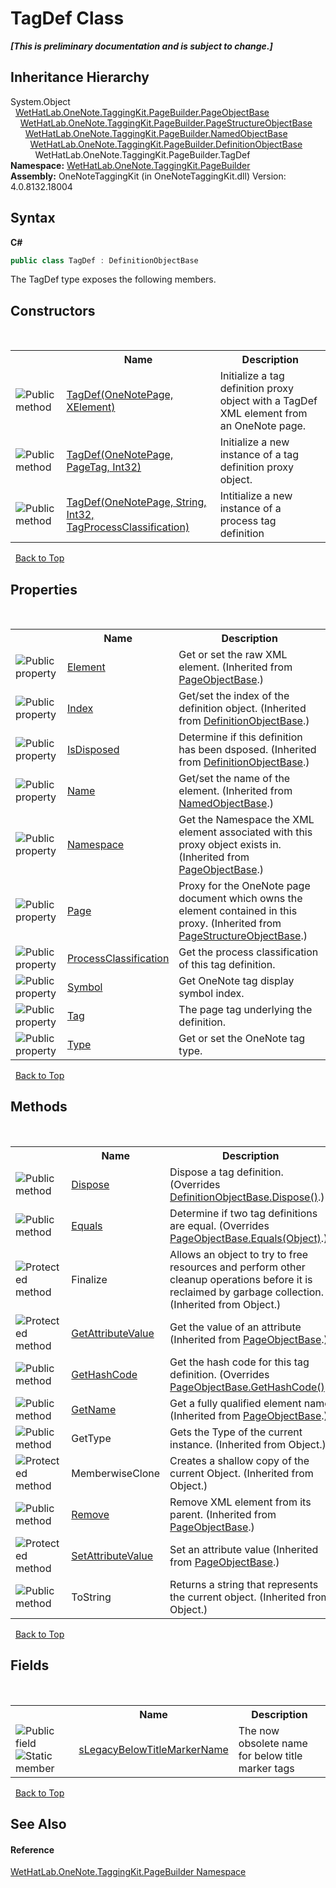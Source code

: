 # TagDef Class
 _**\[This is preliminary documentation and is subject to change.\]**_


## Inheritance Hierarchy
System.Object<br />&nbsp;&nbsp;<a href="10522ffc-023c-fe2b-d07f-22ef617cb6f6">WetHatLab.OneNote.TaggingKit.PageBuilder.PageObjectBase</a><br />&nbsp;&nbsp;&nbsp;&nbsp;<a href="9614e26d-4f3e-ec75-682e-cd6e5bcdf145">WetHatLab.OneNote.TaggingKit.PageBuilder.PageStructureObjectBase</a><br />&nbsp;&nbsp;&nbsp;&nbsp;&nbsp;&nbsp;<a href="7bde9ceb-dc08-2b51-f5fc-bd8ac9d410c3">WetHatLab.OneNote.TaggingKit.PageBuilder.NamedObjectBase</a><br />&nbsp;&nbsp;&nbsp;&nbsp;&nbsp;&nbsp;&nbsp;&nbsp;<a href="01a6f6f8-9cda-e956-272e-3b49a8fafa46">WetHatLab.OneNote.TaggingKit.PageBuilder.DefinitionObjectBase</a><br />&nbsp;&nbsp;&nbsp;&nbsp;&nbsp;&nbsp;&nbsp;&nbsp;&nbsp;&nbsp;WetHatLab.OneNote.TaggingKit.PageBuilder.TagDef<br />
**Namespace:**&nbsp;<a href="56352230-71f2-f4b7-63a8-983965663af5">WetHatLab.OneNote.TaggingKit.PageBuilder</a><br />**Assembly:**&nbsp;OneNoteTaggingKit (in OneNoteTaggingKit.dll) Version: 4.0.8132.18004

## Syntax

**C#**<br />
``` C#
public class TagDef : DefinitionObjectBase
```

The TagDef type exposes the following members.


## Constructors
&nbsp;<table><tr><th></th><th>Name</th><th>Description</th></tr><tr><td>![Public method](media/pubmethod.gif "Public method")</td><td><a href="d0c3565d-84cd-0a9e-a4d1-30b7dc6d9bb0">TagDef(OneNotePage, XElement)</a></td><td>
Initialize a tag definition proxy object with a TagDef XML element from an OneNote page.</td></tr><tr><td>![Public method](media/pubmethod.gif "Public method")</td><td><a href="da0e6e12-0ad2-25d5-5257-34bf4988a7e7">TagDef(OneNotePage, PageTag, Int32)</a></td><td>
Initialize a new instance of a tag definition proxy object.</td></tr><tr><td>![Public method](media/pubmethod.gif "Public method")</td><td><a href="88532ed2-23eb-4467-c8e2-55c34430fc8b">TagDef(OneNotePage, String, Int32, TagProcessClassification)</a></td><td>
Intitialize a new instance of a process tag definition</td></tr></table>&nbsp;
<a href="#tagdef-class">Back to Top</a>

## Properties
&nbsp;<table><tr><th></th><th>Name</th><th>Description</th></tr><tr><td>![Public property](media/pubproperty.gif "Public property")</td><td><a href="b1355277-06a2-7c7b-8423-2a3d979b9e32">Element</a></td><td>
Get or set the raw XML element.
 (Inherited from <a href="10522ffc-023c-fe2b-d07f-22ef617cb6f6">PageObjectBase</a>.)</td></tr><tr><td>![Public property](media/pubproperty.gif "Public property")</td><td><a href="a8ee8e8c-ba62-f62a-6ae7-1cc7eecb978a">Index</a></td><td>
Get/set the index of the definition object.
 (Inherited from <a href="01a6f6f8-9cda-e956-272e-3b49a8fafa46">DefinitionObjectBase</a>.)</td></tr><tr><td>![Public property](media/pubproperty.gif "Public property")</td><td><a href="b4e3d91f-53e8-19af-de3d-ef879300f1a0">IsDisposed</a></td><td>
Determine if this definition has been dsposed.
 (Inherited from <a href="01a6f6f8-9cda-e956-272e-3b49a8fafa46">DefinitionObjectBase</a>.)</td></tr><tr><td>![Public property](media/pubproperty.gif "Public property")</td><td><a href="9298a3af-e6c3-905a-d1c8-8960d9fb4deb">Name</a></td><td>
Get/set the name of the element.
 (Inherited from <a href="7bde9ceb-dc08-2b51-f5fc-bd8ac9d410c3">NamedObjectBase</a>.)</td></tr><tr><td>![Public property](media/pubproperty.gif "Public property")</td><td><a href="f3e4f694-8098-5550-71ff-8ae66afd9f7a">Namespace</a></td><td>
Get the Namespace the XML element associated with this proxy object exists in.
 (Inherited from <a href="10522ffc-023c-fe2b-d07f-22ef617cb6f6">PageObjectBase</a>.)</td></tr><tr><td>![Public property](media/pubproperty.gif "Public property")</td><td><a href="66f538ed-fce0-bfa7-f916-b2a63cf75127">Page</a></td><td>
Proxy for the OneNote page document which owns the element contained in this proxy.
 (Inherited from <a href="9614e26d-4f3e-ec75-682e-cd6e5bcdf145">PageStructureObjectBase</a>.)</td></tr><tr><td>![Public property](media/pubproperty.gif "Public property")</td><td><a href="840881ea-a6ac-83bd-8007-347165f6d184">ProcessClassification</a></td><td>
Get the process classification of this tag definition.</td></tr><tr><td>![Public property](media/pubproperty.gif "Public property")</td><td><a href="aa7f835a-c4cf-d72c-db51-9c1443436262">Symbol</a></td><td>
Get OneNote tag display symbol index.</td></tr><tr><td>![Public property](media/pubproperty.gif "Public property")</td><td><a href="439d4041-94ff-4743-5652-aa3a3ccf5926">Tag</a></td><td>
The page tag underlying the definition.</td></tr><tr><td>![Public property](media/pubproperty.gif "Public property")</td><td><a href="cf397f77-9286-d3e9-f1be-ecd296d0fe04">Type</a></td><td>
Get or set the OneNote tag type.</td></tr></table>&nbsp;
<a href="#tagdef-class">Back to Top</a>

## Methods
&nbsp;<table><tr><th></th><th>Name</th><th>Description</th></tr><tr><td>![Public method](media/pubmethod.gif "Public method")</td><td><a href="11b714f0-393e-8823-a24e-364fd8acea59">Dispose</a></td><td>
Dispose a tag definition.
 (Overrides <a href="de5dd701-01c4-08b3-3e7f-f2b4d4202c21">DefinitionObjectBase.Dispose()</a>.)</td></tr><tr><td>![Public method](media/pubmethod.gif "Public method")</td><td><a href="619345b8-6553-d086-35e6-cc2db28cf7e0">Equals</a></td><td>
Determine if two tag definitions are equal.
 (Overrides <a href="febd286e-b95d-3257-ffed-d2b4475144e4">PageObjectBase.Equals(Object)</a>.)</td></tr><tr><td>![Protected method](media/protmethod.gif "Protected method")</td><td>Finalize</td><td>
Allows an object to try to free resources and perform other cleanup operations before it is reclaimed by garbage collection.
 (Inherited from Object.)</td></tr><tr><td>![Protected method](media/protmethod.gif "Protected method")</td><td><a href="4d9c0f69-ca27-d06d-850a-46da816f98ab">GetAttributeValue</a></td><td>
Get the value of an attribute
 (Inherited from <a href="10522ffc-023c-fe2b-d07f-22ef617cb6f6">PageObjectBase</a>.)</td></tr><tr><td>![Public method](media/pubmethod.gif "Public method")</td><td><a href="30ec63f5-26a3-7836-f071-a1fc9058f69d">GetHashCode</a></td><td>
Get the hash code for this tag definition.
 (Overrides <a href="ebe970b7-5320-4551-378d-7958ca5e66fd">PageObjectBase.GetHashCode()</a>.)</td></tr><tr><td>![Public method](media/pubmethod.gif "Public method")</td><td><a href="24d1c39f-0f88-8c79-394d-4fc20eaacccb">GetName</a></td><td>
Get a fully qualified element name
 (Inherited from <a href="10522ffc-023c-fe2b-d07f-22ef617cb6f6">PageObjectBase</a>.)</td></tr><tr><td>![Public method](media/pubmethod.gif "Public method")</td><td>GetType</td><td>
Gets the Type of the current instance.
 (Inherited from Object.)</td></tr><tr><td>![Protected method](media/protmethod.gif "Protected method")</td><td>MemberwiseClone</td><td>
Creates a shallow copy of the current Object.
 (Inherited from Object.)</td></tr><tr><td>![Public method](media/pubmethod.gif "Public method")</td><td><a href="038c07b4-81ab-47d2-e16c-516917687b3a">Remove</a></td><td>
Remove XML element from its parent.
 (Inherited from <a href="10522ffc-023c-fe2b-d07f-22ef617cb6f6">PageObjectBase</a>.)</td></tr><tr><td>![Protected method](media/protmethod.gif "Protected method")</td><td><a href="77d51981-a0cd-15e4-5ea7-0f1dc3d61657">SetAttributeValue</a></td><td>
Set an attribute value
 (Inherited from <a href="10522ffc-023c-fe2b-d07f-22ef617cb6f6">PageObjectBase</a>.)</td></tr><tr><td>![Public method](media/pubmethod.gif "Public method")</td><td>ToString</td><td>
Returns a string that represents the current object.
 (Inherited from Object.)</td></tr></table>&nbsp;
<a href="#tagdef-class">Back to Top</a>

## Fields
&nbsp;<table><tr><th></th><th>Name</th><th>Description</th></tr><tr><td>![Public field](media/pubfield.gif "Public field")![Static member](media/static.gif "Static member")</td><td><a href="4cbe9c30-64ab-a157-df35-41569b493a3e">sLegacyBelowTitleMarkerName</a></td><td>
The now obsolete name for below title marker tags</td></tr></table>&nbsp;
<a href="#tagdef-class">Back to Top</a>

## See Also


#### Reference
<a href="56352230-71f2-f4b7-63a8-983965663af5">WetHatLab.OneNote.TaggingKit.PageBuilder Namespace</a><br />